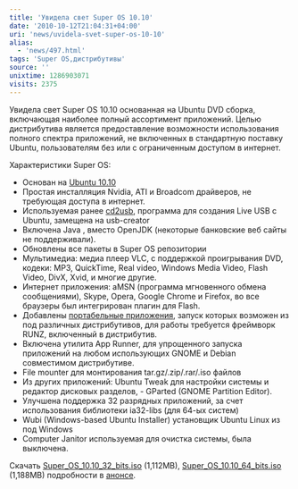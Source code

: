 ```yaml
---
title: 'Увидела свет Super OS 10.10'
date: '2010-10-12T21:04:31+04:00'
uri: 'news/uvidela-svet-super-os-10-10'
alias: 
  - 'news/497.html'
tags: 'Super OS,дистрибутивы'
source: ''
unixtime: 1286903071
visits: 2375
---
```

Увидела свет Super OS 10.10 основанная на Ubuntu DVD сборка, включающая наиболее полный ассортимент приложений. Целью дистрибутива является предоставление возможности использования полного спектра приложений, не включенных в стандартную поставку Ubuntu, пользователям без или с ограниченным доступом в интернет.

Характеристики Super OS:

*   Основан на [Ubuntu 10.10](news/stal-dostupen-ubuntu-10-10)
*   Простая инсталляция Nvidia, ATI и Broadcom драйверов, не требующая доступа в интернет.
*   Используемая ранее [cd2usb](http://hacktolive.org/wiki/Usb-creator), программа для создания Live USB с Ubuntu,  замещена на usb-creator
*   Включена Java , вместо OpenJDK (некоторые банковские веб сайты не поддерживали).
*   Обновлены все пакеты в Super OS репозитории
*   Мультимедиа:  медиа плеер VLC, с поддержкой проигрывания DVD, кодеки: MP3, QuickTime, Real video, Windows Media Video, Flash Video, DivX, Xvid, и многие другие.
*   Интернет приложения:  aMSN (программа мгновенного обмена сообщениями), Skype, Opera, Google Chrome и Firefox, во все браузеры был интегрирован плагин для Flash.
*   Добавлены [портабельные приложения](http://hacktolive.org/wiki/Portable_Applications_(Linux)), запуск которых возможен из под различных дистрибутивов, для работы требуется фреймворк RUNZ, включенный в дистрибутив.
*   Включена утилита App Runner, для упрощенного запуска приложений на любом использующих GNOME и Debian совместимом дистрибутиве.
*   File mounter для монтирования tar.gz/.zip/.rar/.iso файлов
*   Из других приложений: Ubuntu Tweak для настройки системы и редактор дисковых разделов, - GParted (GNOME Partition Editor).
*   Улучшена поддержка 32 разрядных приложений, за счет использования библиотеки ia32-libs (для 64-ых систем)
*   Wubi (Windows-based Ubuntu Installer)  установщик Ubuntu Linux из под Windows
*   Computer Janitor используемая для очистка системы, была выключена.

Скачать [Super\_OS\_10.10\_32\_bits.iso](http://hacktolive.org/files/downloads/Super_OS_10.10_32_bits.torrent) (1,112MB), [Super\_OS\_10.10\_64\_bits.iso](http://hacktolive.org/files/downloads/Super_OS_10.10_64_bits.torrent) (1,188MB) подробности в [анонсе](http://hacktolive.org/wiki/Super_OS).
